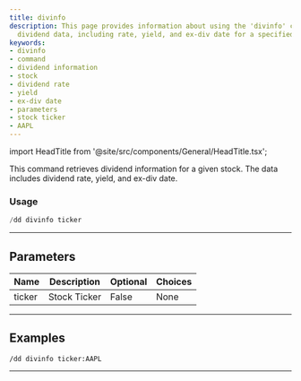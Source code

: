 ```yaml
---
title: divinfo
description: This page provides information about using the 'divinfo' command to retrieve
  dividend data, including rate, yield, and ex-div date for a specified stock ticker.
keywords:
- divinfo
- command
- dividend information
- stock
- dividend rate
- yield
- ex-div date
- parameters
- stock ticker
- AAPL
---
```


import HeadTitle from '@site/src/components/General/HeadTitle.tsx';

<HeadTitle title="duedilligence: divinfo - Discord Reference | OpenBB Bot Docs" />

This command retrieves dividend information for a given stock. The data includes dividend rate, yield, and ex-div date.

### Usage

```python wordwrap
/dd divinfo ticker
```

---

## Parameters

| Name | Description | Optional | Choices |
| ---- | ----------- | -------- | ------- |
| ticker | Stock Ticker | False | None |


---

## Examples

```
/dd divinfo ticker:AAPL
```
---
